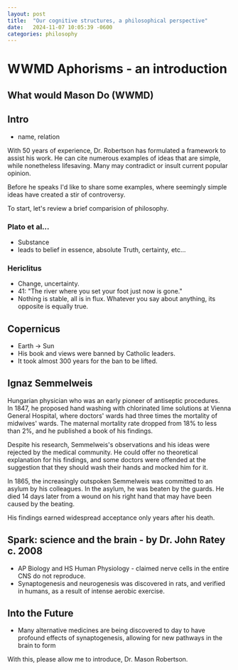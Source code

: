 ```yaml
---
layout: post
title:  "Our cognitive structures, a philosophical perspective"
date:   2024-11-07 10:05:39 -0600
categories: philosophy 
---
```


# WWMD Aphorisms - an introduction
## What would Mason Do (WWMD)

## Intro
- name, relation

With 50 years of experience, Dr. Robertson has formulated a framework to assist his work. 
He can cite numerous examples of ideas that are simple, while nonetheless lifesaving. 
Many may contradict or insult current popular opinion.

Before he speaks I'd like to share some examples, where seemingly simple ideas have created a stir of controversy. 

To start, let's review a brief comparision of philosophy. 

### Plato et al...
- Substance
- leads to belief in essence, absolute Truth, certainty, etc...

### Hericlitus
- Change, uncertainty.
- 41: "The river where you set your foot just now is gone."
- Nothing is stable, all is in flux. Whatever you say about anything, its opposite is equally true.

## Copernicus
- Earth -> Sun
- His book and views were banned by Catholic leaders. 
- It took almost 300 years for the ban to be lifted.

## Ignaz Semmelweis

Hungarian physician who was an early pioneer of antiseptic procedures.  
In 1847, he proposed hand washing with chlorinated lime solutions at Vienna General Hospital, where doctors' wards had three times the mortality of midwives' wards.
The maternal mortality rate dropped from 18% to less than 2%, and he published a book of his findings.

Despite his research, Semmelweis's observations and his ideas were rejected by the medical community. He could offer no theoretical explanation for his findings, and some doctors were offended at the suggestion that they should wash their hands and mocked him for it. 

In 1865, the increasingly outspoken Semmelweis was committed to an asylum by his colleagues. In the asylum, he was beaten by the guards. He died 14 days later from a wound on his right hand that may have been caused by the beating.

His findings earned widespread acceptance only years after his death.

## Spark: science and the brain - by Dr. John Ratey c. 2008
- AP Biology and HS Human Physiology - claimed nerve cells in the entire CNS do not reproduce.  
- Synaptogenesis and neurogenesis was discovered in rats, and verified in humans, as a result of intense aerobic exercise. 

## Into the  Future
- Many alternative medicines are being discovered to day to have profound effects of synaptogenesis, allowing for new pathways in the brain to form

With this, please allow me to introduce, Dr. Mason Robertson.
